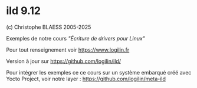 ild 9.12
========

(c) Christophe BLAESS 2005-2025

Exemples de notre cours _"Écriture de drivers pour Linux"_

Pour tout renseignement voir https://www.logilin.fr

Version à jour sur https://github.com/logilin/ild/

Pour intégrer les exemples ce ce cours sur un système embarqué créé avec Yocto Project, voir notre layer : https://github.com/logilin/meta-ild


